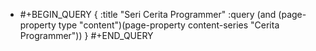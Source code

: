 - #+BEGIN_QUERY
  {
  :title "Seri Cerita Programmer"
  :query (and (page-property type "content")(page-property content-series "Cerita Programmer"))
  }
  #+END_QUERY

